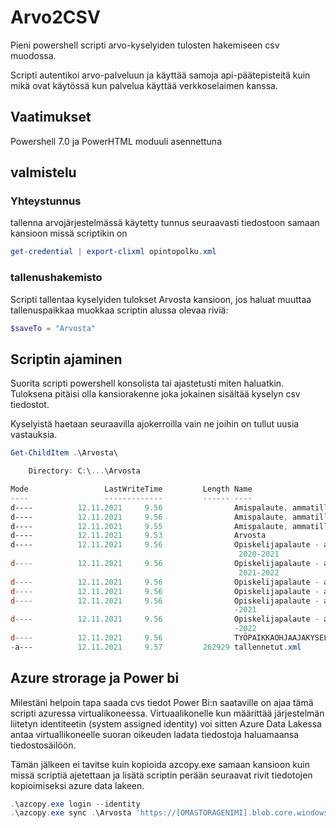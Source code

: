 # Arvo2CSV


Pieni powershell scripti arvo-kyselyiden tulosten hakemiseen csv muodossa.

Scripti autentikoi arvo-palveluun ja käyttää samoja api-päätepisteitä
kuin mikä ovat käytössä kun palvelua käyttää verkkoselaimen kanssa.

## Vaatimukset
Powershell 7.0 ja PowerHTML moduuli asennettuna

## valmistelu
### Yhteystunnus
tallenna arvojärjestelmässä käytetty tunnus seuraavasti tiedostoon
samaan kansioon missä scriptikin on
```powershell
get-credential | export-clixml opintopolku.xml
```
### tallenushakemisto
Scripti tallentaa kyselyiden tulokset Arvosta kansioon, jos haluat
muuttaa tallenuspaikkaa muokkaa scriptin alussa olevaa riviä:
```powershell
$saveTo = "Arvosta"
```

## Scriptin ajaminen
Suorita scripti powershell konsolista tai ajastetusti miten haluatkin.
Tuloksena pitäisi olla kansiorakenne joka jokainen sisältää kyselyn 
csv tiedostot.

Kyselyistä haetaan seuraavilla ajokerroilla vain ne joihin on tullut
uusia vastauksia.
```powershell
Get-ChildItem .\Arvosta\

    Directory: C:\...\Arvosta

Mode                 LastWriteTime         Length Name
----                 -------------         ------ ----
d----          12.11.2021     9.56                Amispalaute, ammatillisen tutkinnon osan tai osia suorittaneet
d----          12.11.2021     9.56                Amispalaute, ammatillisen tutkinnon suorittaneet
d----          12.11.2021     9.55                Amispalaute, ammatillisen tutkintokoulutuksen aloittaneet
d----          12.11.2021     9.53                Arvosta
d----          12.11.2021     9.56                Opiskelijapalaute - ammatillisen tutkinnon osan tai osia suorittaneet
                                                   2020-2021
d----          12.11.2021     9.56                Opiskelijapalaute - ammatillisen tutkinnon osan tai osia suorittaneet
                                                   2021-2022
d----          12.11.2021     9.56                Opiskelijapalaute - ammatillisen tutkinnon suorittaneet 2020-2021
d----          12.11.2021     9.56                Opiskelijapalaute - ammatillisen tutkinnon suorittaneet 2021-2022
d----          12.11.2021     9.56                Opiskelijapalaute - ammatillisen tutkintokoulutuksen aloittaneet 2020
                                                  -2021
d----          12.11.2021     9.56                Opiskelijapalaute - ammatillisen tutkintokoulutuksen aloittaneet 2021
                                                  -2022
d----          12.11.2021     9.56                TYÖPAIKKAOHJAAJAKYSELY
-a---          12.11.2021     9.57         262929 tallennetut.xml
```

## Azure strorage ja Power bi
Milestäni helpoin tapa saada cvs tiedot Power Bi:n saataville on ajaa tämä scripti azuressa virtualikoneessa. Virtuaalikonelle kun
määrittää järjestelmän liitetyn identiteetin (system assigned identity) voi sitten Azure Data Lakessa antaa virtuallikoneelle suoran oikeuden
ladata tiedostoja haluamaansa tiedostosäilöön.

Tämän jälkeen ei tavitse kuin kopioida azcopy.exe samaan kansioon kuin missä scriptiä ajetettaan ja lisätä scriptin perään seuraavat rivit
tiedotojen kopioimiseksi azure data lakeen.
```powershell
.\azcopy.exe login --identity
.\azcopy.exe sync .\Arvosta 'https://[OMASTORAGENIMI].blob.core.windows.net/[SÄILÖNNIMI]'
```
